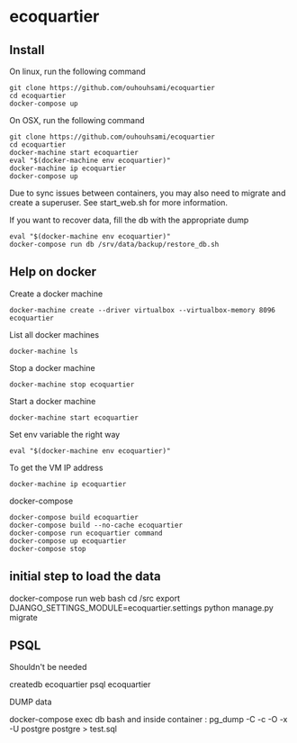 # ecoquartier

## Install

On linux, run the following command

```
git clone https://github.com/ouhouhsami/ecoquartier
cd ecoquartier
docker-compose up
```

On OSX, run the following command

```
git clone https://github.com/ouhouhsami/ecoquartier
cd ecoquartier
docker-machine start ecoquartier
eval "$(docker-machine env ecoquartier)"
docker-machine ip ecoquartier
docker-compose up
```

Due to sync issues between containers, you may also need to migrate and create a superuser. See start_web.sh for more information.


If you want to recover data, fill the db with the appropriate dump

```
eval "$(docker-machine env ecoquartier)"
docker-compose run db /srv/data/backup/restore_db.sh
```

## Help on docker

Create a docker machine

```
docker-machine create --driver virtualbox --virtualbox-memory 8096 ecoquartier
```

List all docker machines

```
docker-machine ls
```

Stop a docker machine

```
docker-machine stop ecoquartier
```

Start a docker machine

```
docker-machine start ecoquartier
```
Set env variable the right way

```
eval "$(docker-machine env ecoquartier)"
```

To get the VM IP address

```
docker-machine ip ecoquartier
```

docker-compose

```
docker-compose build ecoquartier
docker-compose build --no-cache ecoquartier
docker-compose run ecoquartier command
docker-compose up ecoquartier
docker-compose stop
```

## initial step to load the data

docker-compose run web bash
cd /src
export DJANGO_SETTINGS_MODULE=ecoquartier.settings
python manage.py migrate


## PSQL

Shouldn't be needed

createdb ecoquartier
psql ecoquartier

DUMP data

docker-compose exec db bash
and inside container : pg_dump -C -c -O -x -U postgre postgre > test.sql
